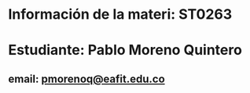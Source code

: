 # Información de la materi: ST0263
# Estudiante: Pablo Moreno Quintero 
## email: pmorenoq@eafit.edu.co
